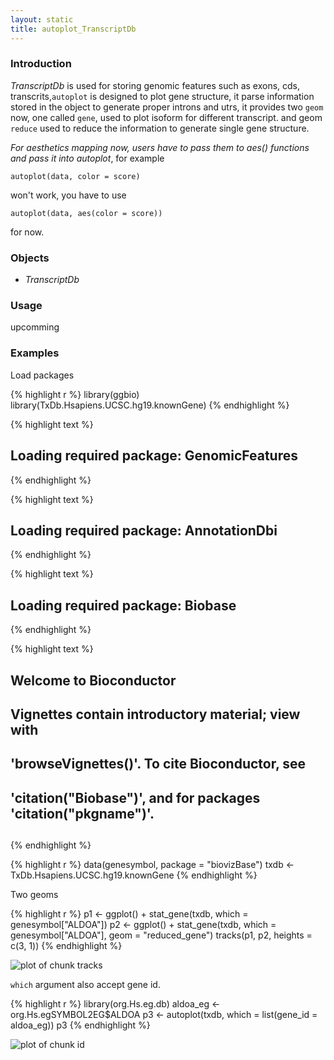 ```yaml
---
layout: static
title: autoplot_TranscriptDb
---
```





### Introduction

*TranscriptDb* is used for storing genomic features such as exons, cds,
 transcrits,`autoplot` is designed to plot gene structure, it parse information
 stored in the object to generate proper introns and utrs, it provides two
 `geom` now, one called `gene`, used to plot isoform for different
 transcript. and geom `reduce` used to reduce the information to generate single
 gene structure.

_For aesthetics mapping now, users have to pass them to aes() functions and
pass it into autoplot_, for example
    
	autoplot(data, color = score)
	
won't work, you have to use 

    autoplot(data, aes(color = score))
	
for now.	

### Objects
  * *TranscriptDb*
  
### Usage
  upcomming

### Examples
Load packages


{% highlight r %}
library(ggbio)
library(TxDb.Hsapiens.UCSC.hg19.knownGene)
{% endhighlight %}



{% highlight text %}
## Loading required package: GenomicFeatures
{% endhighlight %}



{% highlight text %}
## Loading required package: AnnotationDbi
{% endhighlight %}



{% highlight text %}
## Loading required package: Biobase
{% endhighlight %}



{% highlight text %}
## Welcome to Bioconductor
## 
##     Vignettes contain introductory material; view with
##     'browseVignettes()'. To cite Bioconductor, see
##     'citation("Biobase")', and for packages 'citation("pkgname")'.
## 
{% endhighlight %}



{% highlight r %}
data(genesymbol, package = "biovizBase")
txdb <- TxDb.Hsapiens.UCSC.hg19.knownGene
{% endhighlight %}



  
Two geoms


{% highlight r %}
p1 <- ggplot() + stat_gene(txdb, which = genesymbol["ALDOA"])
p2 <- ggplot() + stat_gene(txdb, which = genesymbol["ALDOA"], geom = "reduced_gene")
tracks(p1, p2, heights = c(3, 1))
{% endhighlight %}

![plot of chunk tracks](http://tengfei.github.com/ggbio/autoplot/autoplot_TranscriptDb-tracks.png) 


`which` argument also accept gene id.


{% highlight r %}
library(org.Hs.eg.db)
aldoa_eg <- org.Hs.egSYMBOL2EG$ALDOA
p3 <- autoplot(txdb, which = list(gene_id = aldoa_eg))
p3
{% endhighlight %}

![plot of chunk id](http://tengfei.github.com/ggbio/autoplot/autoplot_TranscriptDb-id.png) 


